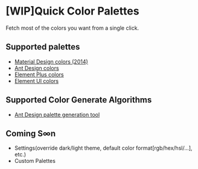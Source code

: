 # [WIP]Quick Color Palettes

Fetch most of the colors you want from a single click.

## Supported palettes

- [Material Design colors (2014)](https://material.io/design/color/the-color-system.htm)
- [Ant Design colors](https://ant.design/docs/spec/colors#Base-Color-Palettes)
- [Element Plus colors](https://element-plus.gitee.io/en-US/component/color.html)
- [Element UI colors](https://element.eleme.cn/#/en-US/component/color)

## Supported Color Generate Algorithms

- [Ant Design palette generation tool](https://ant.design/docs/spec/colors#Palette-Generation-Tool)

## Coming S∞n

- Settings(override dark/light theme, default color format[rgb/hex/hsl/...], etc.)
- Custom Palettes
